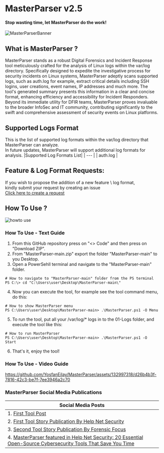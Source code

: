 # MasterParser v2.5
#### Stop wasting time, let MasterParser do the work!
![MasterParserBanner](https://github.com/YosfanEilay/MasterParser/assets/132997318/c6cbcc3f-e966-4329-aec0-c6fe8bc80bb2)

## What is MasterParser ?
MasterParser stands as a robust Digital Forensics and Incident Response tool meticulously crafted for the analysis of Linux logs within the var/log directory.
Specifically designed to expedite the investigative process for security incidents on Linux systems, MasterParser adeptly scans supported logs, such as auth.log for example,
extract critical details including SSH logins, user creations, event names, IP addresses and much more. The tool's generated summary presents this information in a clear
and concise format, enhancing efficiency and accessibility for Incident Responders. Beyond its immediate utility for DFIR teams, MasterParser proves invaluable to
the broader InfoSec and IT community, contributing significantly to the swift and comprehensive assessment of security events on Linux platforms.

## Supported Logs Format
This is the list of supported log formats within the var/log directory that MasterParser can analyze. </br>
In future updates, MasterParser will support additional log formats for analysis.
|Supported Log Formats List|
| --- |
| auth.log |

## Feature & Log Format Requests:
If you wish to propose the addition of a new feature \ log format, </br>
kindly submit your request by creating an issue </br>
[Click here to create a request](https://github.com/YosfanEilay/MasterParser/issues/new)

## How To Use ?
![howto use](https://github.com/YosfanEilay/AuthLogParser/assets/132997318/2d663c04-88a3-412b-aa5c-99ad48d45ba1)

### How To Use - Text Guide
1. From this GitHub repository press on "<> Code" and then press on "Download ZIP".
2. From "MasterParser-main.zip" export the folder "MasterParser-main" to you Desktop.
3. Open a PowerSehll terminal and navigate to the "MasterParser-main" folder.
```
# How to navigate to "MasterParser-main" folder from the PS terminal
PS C:\> cd "C:\Users\user\Desktop\MasterParser-main\"
```
4. Now you can execute the tool, for example see the tool command menu, do this:
```
# How to show MasterParser menu
PS C:\Users\user\Desktop\MasterParser-main> .\MasterParser.ps1 -O Menu
```
5. To run the tool, put all your /var/log/* logs in to the 01-Logs folder, and execute the tool like this:
```
# How to run MasterParser
PS C:\Users\user\Desktop\MasterParser-main> .\MasterParser.ps1 -O Start
```
6. That's it, enjoy the tool!

### How To Use - Video Guide
https://github.com/YosfanEilay/MasterParser/assets/132997318/d26b4b3f-7816-42c3-be7f-7ee3946a2c70

### MasterParser Social Media Publications
|Social Media Posts|
| --- |
| 1. [First Tool Post](https://www.linkedin.com/feed/update/urn:li:activity:7144214785243492352/) |
| 2. [First Tool Story Publication By Help Net Security](https://www.helpnetsecurity.com/2024/01/08/authlogparser-open-source-analyzing-linux-authentication-logs/) |
| 3. [Second Tool Story Publication By Forensic Focus](https://www.forensicfocus.com/interviews/eilay-yosfan-threat-researcher-security-joes/) |
| 4. [MasterParser featured in Help Net Security: 20 Essential Open-Source Cybersecurity Tools That Save You Time](https://www.helpnetsecurity.com/2024/03/25/essential-open-source-cybersecurity-tools/) |
